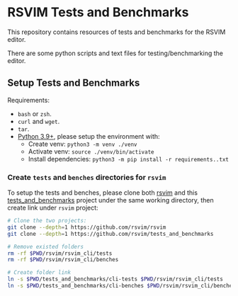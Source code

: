 # RSVIM Tests and Benchmarks

This repository contains resources of tests and benchmarks for the RSVIM editor.

There are some python scripts and text files for testing/benchmarking the editor.

## Setup Tests and Benchmarks

Requirements:

- `bash` or `zsh`.
- `curl` and `wget`.
- `tar`.
- [Python 3.9+](https://www.python.org/), please setup the environment with:
  - Create venv: `python3 -m venv ./venv`
  - Activate venv: `source ./venv/bin/activate`
  - Install dependencies: `python3 -m pip install -r requirements..txt`

### Create `tests` and `benches` directories for `rsvim`

To setup the tests and benches, please clone both [rsvim](https://github.com/rsvim/rsvim) and this [tests_and_benchmarks](https://github.com/rsvim/tests_and_benchmarks) project under the same working directory, then create link under `rsvim` project:

```bash
# Clone the two projects:
git clone --depth=1 https://github.com/rsvim/rsvim
git clone --depth=1 https://github.com/rsvim/tests_and_benchmarks

# Remove existed folders
rm -rf $PWD/rsvim/rsvim_cli/tests
rm -rf $PWD/rsvim/rsvim_cli/benches

# Create folder link
ln -s $PWD/tests_and_benchmarks/cli-tests $PWD/rsvim/rsvim_cli/tests
ln -s $PWD/tests_and_benchmarks/cli-benches $PWD/rsvim/rsvim_cli/benches
```

<!-- ### Download External Resources -->
<!---->
<!-- There're some external resources we use to test/benchmark, please run `python3 install.py` scripts to download/install them. -->
